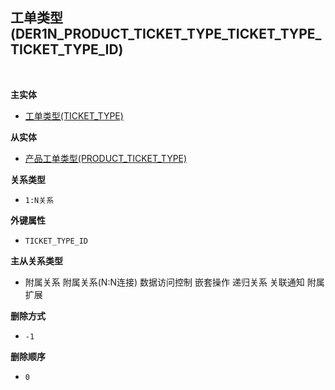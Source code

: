 ## 工单类型(DER1N_PRODUCT_TICKET_TYPE_TICKET_TYPE_TICKET_TYPE_ID) <!-- {docsify-ignore-all} -->



<br>
<p class="panel-title"><b>主实体</b></p>

* [工单类型(TICKET_TYPE)](module/ProdMgmt/Ticket_type)

<p class="panel-title"><b>从实体</b></p>

* [产品工单类型(PRODUCT_TICKET_TYPE)](module/ProdMgmt/Product_ticket_type)

<p class="panel-title"><b>关系类型</b></p>

* `1:N关系`

<p class="panel-title"><b>外键属性</b></p>

* `TICKET_TYPE_ID`

<p class="panel-title"><b>主从关系类型</b></p>

* <i class="fa fa-square"/></i> 附属关系 <i class="fa fa-square"/></i> 附属关系(N:N连接) <i class="fa fa-square"/></i> 数据访问控制 <i class="fa fa-square"/></i> 嵌套操作 <i class="fa fa-square"/></i> 递归关系 <i class="fa fa-square"/></i> 关联通知 <i class="fa fa-square"/></i> 附属扩展

<p class="panel-title"><b>删除方式</b></p>

* `-1`

<p class="panel-title"><b>删除顺序</b></p>

* `0`
